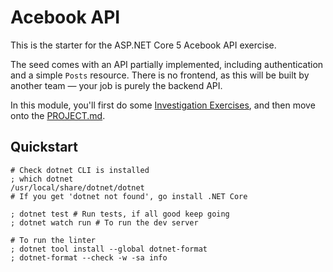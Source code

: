 # Acebook API

This is the starter for the ASP.NET Core 5 Acebook API exercise.

The seed comes with an API partially implemented, including authentication and a
simple `Posts` resource. There is no frontend, as this will be built by another
team — your job is purely the backend API.

In this module, you'll first do some [Investigation
Exercises](./INVESTIGATION.md), and then move onto the
[PROJECT.md](./PROJECT.md).

## Quickstart

```shell
# Check dotnet CLI is installed
; which dotnet
/usr/local/share/dotnet/dotnet
# If you get 'dotnet not found', go install .NET Core

; dotnet test # Run tests, if all good keep going
; dotnet watch run # To run the dev server

# To run the linter
; dotnet tool install --global dotnet-format
; dotnet-format --check -w -sa info
```
